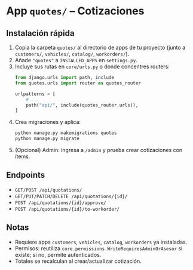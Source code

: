 
# App `quotes/` – Cotizaciones

## Instalación rápida
1. Copia la carpeta `quotes/` al directorio de apps de tu proyecto (junto a `customers/`, `vehicles/`, `catalog/`, `workorders/`).
2. Añade `"quotes"` a `INSTALLED_APPS` en `settings.py`.
3. Incluye sus rutas en `core/urls.py` o donde concentres routers:
   ```python
   from django.urls import path, include
   from quotes.urls import router as quotes_router

   urlpatterns = [
       # ...
       path("api/", include(quotes_router.urls)),
   ]
   ```
4. Crea migraciones y aplica:
   ```bash
   python manage.py makemigrations quotes
   python manage.py migrate
   ```
5. (Opcional) Admin: ingresa a `/admin` y prueba crear cotizaciones con ítems.

## Endpoints
- `GET/POST /api/quotations/`
- `GET/PUT/PATCH/DELETE /api/quotations/{id}/`
- `POST /api/quotations/{id}/approve/`
- `POST /api/quotations/{id}/to-workorder/`

## Notas
- Requiere apps `customers`, `vehicles`, `catalog`, `workorders` ya instaladas.
- Permisos: reutiliza `core.permissions.WriteRequiresAdminOrAsesor` si existe; si no, permite autenticados.
- Totales se recalculan al crear/actualizar cotización.

